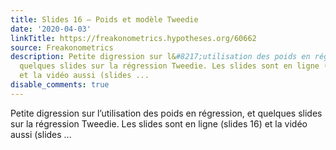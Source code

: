 ```yaml
---
title: Slides 16 – Poids et modèle Tweedie
date: '2020-04-03'
linkTitle: https://freakonometrics.hypotheses.org/60662
source: Freakonometrics
description: Petite digression sur l&#8217;utilisation des poids en régression, et
  quelques slides sur la régression Tweedie. Les slides sont en ligne (slides 16)
  et la vidéo aussi (slides ...
disable_comments: true
---
```

Petite digression sur l&#8217;utilisation des poids en régression, et quelques slides sur la régression Tweedie. Les slides sont en ligne (slides 16) et la vidéo aussi (slides ...